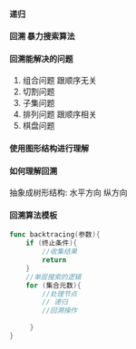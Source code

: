 #### 递归
#### 回溯  暴力搜索算法
#### 回溯能解决的问题
1. 组合问题 跟顺序无关
2. 切割问题
3. 子集问题
4. 排列问题 跟顺序相关
5. 棋盘问题
#### 使用图形结构进行理解
#### 如何理解回溯
抽象成树形结构: 水平方向 纵方向

#### 回溯算法模板
```go
func backtracing(参数){
	if (终止条件){
		//收集结果
		return 
    }
	//单层搜索的逻辑
	for (集合元数){
		//处理节点
		// 递归
		//回溯操作
		
     }
}

```